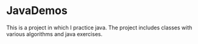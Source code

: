 # JavaDemos
This is a project in which I practice java. The project includes classes with various algorithms and java exercises.
